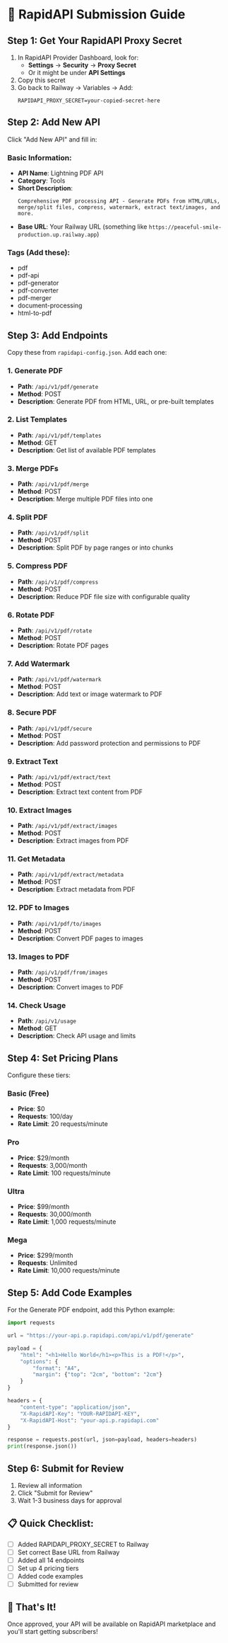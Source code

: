 # 🚀 RapidAPI Submission Guide

## Step 1: Get Your RapidAPI Proxy Secret

1. In RapidAPI Provider Dashboard, look for:
   - **Settings** → **Security** → **Proxy Secret**
   - Or it might be under **API Settings**
2. Copy this secret
3. Go back to Railway → Variables → Add:
   ```
   RAPIDAPI_PROXY_SECRET=your-copied-secret-here
   ```

## Step 2: Add New API

Click "Add New API" and fill in:

### Basic Information:
- **API Name**: Lightning PDF API
- **Category**: Tools
- **Short Description**: 
  ```
  Comprehensive PDF processing API - Generate PDFs from HTML/URLs, merge/split files, compress, watermark, extract text/images, and more.
  ```
- **Base URL**: Your Railway URL (something like `https://peaceful-smile-production.up.railway.app`)

### Tags (Add these):
- pdf
- pdf-api
- pdf-generator
- pdf-converter
- pdf-merger
- document-processing
- html-to-pdf

## Step 3: Add Endpoints

Copy these from `rapidapi-config.json`. Add each one:

### 1. Generate PDF
- **Path**: `/api/v1/pdf/generate`
- **Method**: POST
- **Description**: Generate PDF from HTML, URL, or pre-built templates

### 2. List Templates
- **Path**: `/api/v1/pdf/templates`
- **Method**: GET
- **Description**: Get list of available PDF templates

### 3. Merge PDFs
- **Path**: `/api/v1/pdf/merge`
- **Method**: POST
- **Description**: Merge multiple PDF files into one

### 4. Split PDF
- **Path**: `/api/v1/pdf/split`
- **Method**: POST
- **Description**: Split PDF by page ranges or into chunks

### 5. Compress PDF
- **Path**: `/api/v1/pdf/compress`
- **Method**: POST
- **Description**: Reduce PDF file size with configurable quality

### 6. Rotate PDF
- **Path**: `/api/v1/pdf/rotate`
- **Method**: POST
- **Description**: Rotate PDF pages

### 7. Add Watermark
- **Path**: `/api/v1/pdf/watermark`
- **Method**: POST
- **Description**: Add text or image watermark to PDF

### 8. Secure PDF
- **Path**: `/api/v1/pdf/secure`
- **Method**: POST
- **Description**: Add password protection and permissions to PDF

### 9. Extract Text
- **Path**: `/api/v1/pdf/extract/text`
- **Method**: POST
- **Description**: Extract text content from PDF

### 10. Extract Images
- **Path**: `/api/v1/pdf/extract/images`
- **Method**: POST
- **Description**: Extract images from PDF

### 11. Get Metadata
- **Path**: `/api/v1/pdf/extract/metadata`
- **Method**: POST
- **Description**: Extract metadata from PDF

### 12. PDF to Images
- **Path**: `/api/v1/pdf/to/images`
- **Method**: POST
- **Description**: Convert PDF pages to images

### 13. Images to PDF
- **Path**: `/api/v1/pdf/from/images`
- **Method**: POST
- **Description**: Convert images to PDF

### 14. Check Usage
- **Path**: `/api/v1/usage`
- **Method**: GET
- **Description**: Check API usage and limits

## Step 4: Set Pricing Plans

Configure these tiers:

### Basic (Free)
- **Price**: $0
- **Requests**: 100/day
- **Rate Limit**: 20 requests/minute

### Pro
- **Price**: $29/month
- **Requests**: 3,000/month
- **Rate Limit**: 100 requests/minute

### Ultra
- **Price**: $99/month
- **Requests**: 30,000/month
- **Rate Limit**: 1,000 requests/minute

### Mega
- **Price**: $299/month
- **Requests**: Unlimited
- **Rate Limit**: 10,000 requests/minute

## Step 5: Add Code Examples

For the Generate PDF endpoint, add this Python example:

```python
import requests

url = "https://your-api.p.rapidapi.com/api/v1/pdf/generate"

payload = {
    "html": "<h1>Hello World</h1><p>This is a PDF!</p>",
    "options": {
        "format": "A4",
        "margin": {"top": "2cm", "bottom": "2cm"}
    }
}

headers = {
    "content-type": "application/json",
    "X-RapidAPI-Key": "YOUR-RAPIDAPI-KEY",
    "X-RapidAPI-Host": "your-api.p.rapidapi.com"
}

response = requests.post(url, json=payload, headers=headers)
print(response.json())
```

## Step 6: Submit for Review

1. Review all information
2. Click "Submit for Review"
3. Wait 1-3 business days for approval

## 📋 Quick Checklist:

- [ ] Added RAPIDAPI_PROXY_SECRET to Railway
- [ ] Set correct Base URL from Railway
- [ ] Added all 14 endpoints
- [ ] Set up 4 pricing tiers
- [ ] Added code examples
- [ ] Submitted for review

## 🎉 That's It!

Once approved, your API will be available on RapidAPI marketplace and you'll start getting subscribers!
